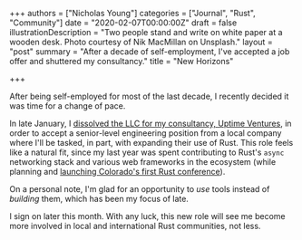 +++
authors = ["Nicholas Young"]
categories = ["Journal", "Rust", "Community"]
date = "2020-02-07T00:00:00Z"
draft = false
illustrationDescription = "Two people stand and write on white paper at a wooden desk. Photo courtesy of Nik MacMillan on Unsplash."
layout = "post"
summary = "After a decade of self-employment, I've accepted a job offer and shuttered my consultancy."
title = "New Horizons"

+++

After being self-employed for most of the last decade, I recently decided it was time for a change of pace.

In late January, I [dissolved the LLC for my consultancy, Uptime Ventures][uv], in order to accept a senior-level engineering position from a local company where I'll be tasked, in part, with expanding their use of Rust. This role feels like a natural fit, since my last year was spent contributing to Rust's `async` networking stack and various web frameworks in the ecosystem (while planning and [launching Colorado's first Rust conference][goldrust]).

On a personal note, I'm glad for an opportunity to *use* tools instead of *building* them, which has been my focus of late.

I sign on later this month. With any luck, this new role will see me become more involved in local and international Rust communities, not less.

[uv]: https://www.uptime.ventures/blog/2020/02/shutdown/
[goldrust]: https://www.cogoldrust.com

